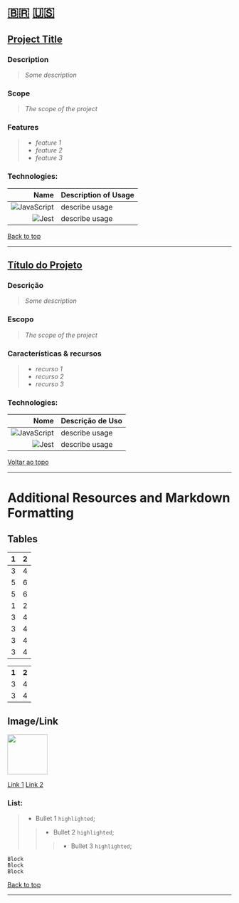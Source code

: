 # [🇧🇷](#ptbr) [🇺🇸](#en) <a name="back"></a>

## [Project Title](https://github.com/pgmagno) <a name="en"></a>

### Description
> *Some description*

### Scope
> *The scope of the project*

### Features
> * *feature 1*
> * *feature 2*
> * *feature 3*

### Technologies:
| Name | Description of Usage |
| --: | :-- |
| ![JavaScript](https://img.shields.io/badge/javascript-%23323330.svg?style=for-the-badge&logo=javascript&logoColor=%23F7DF1E) | describe usage |
| ![Jest](https://img.shields.io/badge/-jest-%23C21325?style=for-the-badge&logo=jest&logoColor=white) | describe usage |

[Back to top](#back)

---

## [Título do Projeto](https://github.com/pgmagno) <a name="ptbr"></a>

### Descrição
> *Some description*

### Escopo
> *The scope of the project*


### Características & recursos
> * *recurso 1*
> * *recurso 2*
> * *recurso 3*

### Technologies:
| Nome | Descrição de Uso |
| --: | :-- |
| ![JavaScript](https://img.shields.io/badge/javascript-%23323330.svg?style=for-the-badge&logo=javascript&logoColor=%23F7DF1E) | describe usage |
| ![Jest](https://img.shields.io/badge/-jest-%23C21325?style=for-the-badge&logo=jest&logoColor=white) | describe usage |

[Voltar ao topo](#back)

---

# Additional Resources and Markdown Formatting

## Tables

| 1   | 2   |
| :-: | :-: |
| 3   | 4   |
| 5   | 6   |
| 5   | 6   |
| 1   | 2   |
| 3   | 4   |
| 3   | 4   |
| 3   | 4   |
| 3   | 4   |

<table>
  <th>1</th>
  <th>2</th>
  <tr>
    <td>3</td>
    <td>4</td>  
  </tr> 
  <tr>
    <td>3</td>
    <td>4</td>  
  </tr>  
</table>

## Image/Link

<a target="_blank" href="https://github.com/pgmagno"><img width="90" height="90" src="https://github.com/pgmagno.png"></a>

<a target="_blank" href="https://github.com/pgmagno">Link 1</a>
[Link 2](https://github.com/pgmagno)


### List:
>* Bullet 1 `highlighted`;
>>* Bullet 2 `highlighted`;
>>>* Bullet 3 `highlighted`;

```
Block
Block
Block
```

[Back to top](#back)

---

